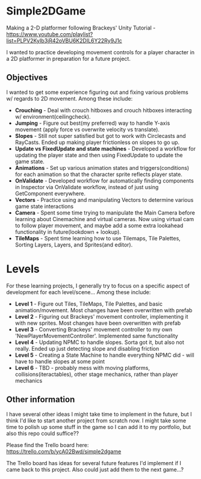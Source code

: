 # Simple2DGame
Making a 2-D platformer following Brackeys' Unity Tutorial - https://www.youtube.com/playlist?list=PLPV2KyIb3jR42oVBU6K2DIL6Y22Ry9J1c

I wanted to practice developing movement controls for a player character in a 2D platformer in preparation for a future project.

## Objectives 
I wanted to get some experience figuring out and fixing various problems w/ regards to 2D movement.
Among these include:
* **Crouching** - Deal with crouch hitboxes and crouch hitboxes interacting w/ environment(ceilingcheck).
* **Jumping** - Figure out best(my preferred) way to handle Y-axis movement (apply force vs overwrite velocity vs translate).
* **Slopes** - Still not super satisfied but got to work with Circlecasts and RayCasts. Ended up making player frictionless on slopes to go up.
* **Update vs FixedUpdate and state machines** - Developed a workflow for updating the player state and then using FixedUpdate to update the game state.
* **Animations** - Set up various animation states and triggers(conditions) for each animation so that the character sprite reflects player state.
* **OnValidate** - Developed workflow for automatically finding components in Inspector via OnValidate workflow, instead of just using GetComponent everywhere.
* **Vectors** - Practice using and manipulating Vectors to determine various game state interactions
* **Camera** - Spent some time trying to manipulate the Main Camera before learning about Cinemachine and virtual cameras. Now using virtual cam to follow player movement, and maybe add a some extra lookahead functionality in future(lookdown + lookup).
* **TileMaps** - Spent time learning how to use Tilemaps, Tile Palettes, Sorting Layers, Layers, and Sprites(and editor).

# Levels 
For these learning projects, I generally try to focus on a specific aspect of development for each level/scene...
Among these include:
* **Level 1** - Figure out Tiles, TileMaps, Tile Palettes, and basic animation/movement. Most changes have been overwritten with prefab
* **Level 2** - Figuring out Brackeys' movement controller, implementing it with new sprites. Most changes have been overwritten with prefab
* **Level 3** - Converting Brackeys' movement controller to my own 'NewPlayerMovementController'. Implemented same functionality
* **Level 4** - Updating NPMC to handle slopes. Sorta got it, but also not really. Ended up just detecting slope and disabling friction
* **Level 5** - Creating a State Machine to handle everything NPMC did - will have to handle slopes at some point
* **Level 6** - TBD - probably mess with moving platforms, collisions(iteractables), other stage mechanics, rather than player mechanics


## Other information
I have several other ideas I might take time to implement in the future, but I think I'd like to start another project from scratch now.
I might take some time to polish up some stuff in the game so I can add it to my portfolio, but also this repo could suffice??

Please find the Trello board here: https://trello.com/b/ycA02Bwd/simple2dgame

The Trello board has ideas for several future features I'd implement if I came back to this project. Also could just add them to the next game...?

